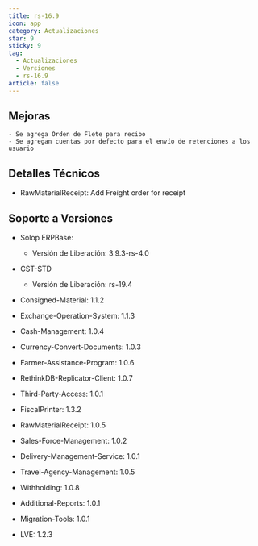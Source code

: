 ```yaml
---
title: rs-16.9
icon: app
category: Actualizaciones
star: 9
sticky: 9
tag:
  - Actualizaciones
  - Versiones
  - rs-16.9
article: false
---
```


## Mejoras

    - Se agrega Orden de Flete para recibo
    - Se agregan cuentas por defecto para el envío de retenciones a los usuario

## Detalles Técnicos

- RawMaterialReceipt: Add Freight order for receipt

## Soporte a Versiones

- Solop ERPBase:
 
    - Versión de Liberación: 3.9.3-rs-4.0

- CST-STD
 
    - Versión de Liberación: rs-19.4

- Consigned-Material: 1.1.2
- Exchange-Operation-System: 1.1.3
- Cash-Management: 1.0.4
- Currency-Convert-Documents: 1.0.3
- Farmer-Assistance-Program: 1.0.6
- RethinkDB-Replicator-Client: 1.0.7
- Third-Party-Access: 1.0.1
- FiscalPrinter: 1.3.2
- RawMaterialReceipt: 1.0.5
- Sales-Force-Management: 1.0.2
- Delivery-Management-Service: 1.0.1
- Travel-Agency-Management: 1.0.5
- Withholding: 1.0.8
- Additional-Reports: 1.0.1
- Migration-Tools: 1.0.1
- LVE: 1.2.3
